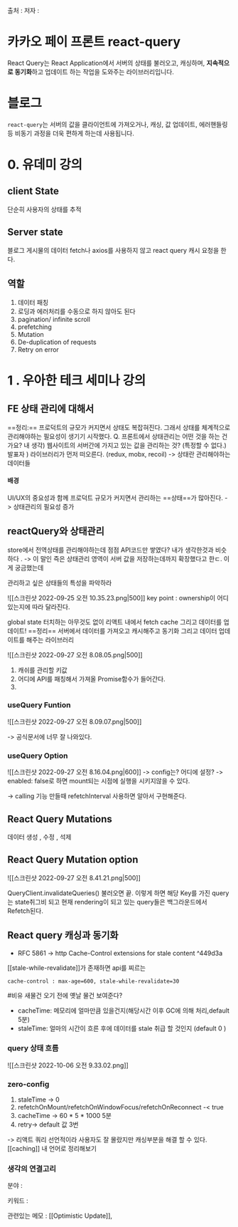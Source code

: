 
출처 : 
저자 : 



# 카카오 페이 프론트 react-query 
React Query는 React Application에서 서버의 상태를 불러오고, 캐싱하며, **지속적으로 동기화**하고 업데이트 하는 작업을 도와주는 라이브러리입니다.



# 블로그 

`react-query`는 서버의 값을 클라이언트에 가져오거나, 캐싱, 값 업데이트, 에러핸들링 등 비동기 과정을 더욱 편하게 하는데 사용됩니다.


# 0. 유데미 강의
## client State

단순히 사용자의 상태를 추적
## Server state 
블로그 게시물의 데이터 
fetch나 axios를 사용하지 않고 react query 캐시 요청을 한다. 

## 역할
1. 데이터 패칭
2. 로딩과 에러처리를 수동으로 하지 않아도 된다
3. pagination/ infinite scroll
4. prefetching
5. Mutation
6. De-duplication of requests
7. Retry on error



# 1 . 우아한 테크 세미나 강의 

## FE 상태 관리에 대해서 
==정리:== 프로덕트의 규모가 커지면서 상태도 복잡혀진다. 그래서 상태를 체계적으로  관리해야하는 필요성이 생기기 시작했다.
Q. 프론트에서 상태관리는 어떤 것을 하는 건가요? 
내 생각) 웹사이트의 서버간에 가지고 있는 값을 관리하는 것?  (특정할 수 없다.)
발표자 ) 라이브러리가 먼저 떠오른다. (redux, mobx, recoil)
-> 상태란 관리해야하는 데이터들

#### 배경 
UI/UX의 중요성과 함께 프로덕트 규모가 커지면서 관리하는 ==상태==가 많아진다.  -> 상태관리의 필요성 증가 


## reactQuery와 상태관리 
store에서 전역상태를 관리해야하는데 점점 API코드만 쌓였다? 내가 생각한것과 비슷하다 . -> 이 말인 즉은 상태관리 영역이 서버 값을 저장하는데까지 확장했다고 한ㄷ. 이게 궁금했는데

관리하고 싶은 상태들의 특성을 파악하라


![[스크린샷 2022-09-25 오전 10.35.23.png|500]]
key point : ownership이 어디있는지에 따라 달라진다.

global state 터치하는 아무것도 없이 리액트 내에서 fetch cache 그리고 데이터를 업데이트! 
==정리==
서버에서 데이터를 가져오고 캐시해주고 동기화 그리고 데이터 업데이트를 해주는 라이브러리


![[스크린샷 2022-09-27 오전 8.08.05.png|500]]
1. 캐쉬를 관리할 키값
2. 어디에 API를 패칭해서 가져올 Promise함수가 들어간다.
3.


### useQuery Funtion

 ![[스크린샷 2022-09-27 오전 8.09.07.png|500]]
 
-> 공식문서에 너무 잘 나와있다. 

### useQuery Option

![[스크린샷 2022-09-27 오전 8.16.04.png|600]]
-> config는? 어디에 설정?
-> enabled: false로 하면 mount되는 시점에 실행을 시키지않을 수 있다. 

-> calling 기능 만들때 refetchInterval 사용하면 알아서 구현해준다.

## React Query Mutations
데이터 생성 , 수정 , 석제 


## React Query Mutation option
![[스크린샷 2022-09-27 오전 8.41.21.png|500]]


QueryClient.invalidateQueries() 불러오면 끝. 이렇게 하면
해당 Key를 가진 query는 state취그비 되고 현재 rendering이 되고 있는 query들은 백그라운드에서 Refetch된다.


## React query 캐싱과 동기화
- RFC 5861
-> http Cache-Control extensions for stale content ^449d3a

[[stale-while-revalidate]]가 존재하면 api를 찌르는

```cache-control : max-age=600, stale-while-revalidate=30```

#비유 새물건 오기 전에 옛날 물건 보여준다?

- cacheTime: 메모리에 얼마만큼 있을건지(해당시간 이후 GC에 의해 처리,default 5분) 
- staleTime: 얼마의 시간이 흐른 후에 데이터를 stale 취급 할 것인지 (default 0 )

### query 상태 흐름

![[스크린샷 2022-10-06 오전 9.33.02.png]]

### zero-config
1. staleTime -> 0
2. refetchOnMount/refetchOnWindowFocus/refetchOnReconnect -< true
3. cacheTime -> 60 * 5 * 1000 5분
4. retry-> default 값 3번



-> 리액트 쿼리 선언적이라 사용자도 잘 몰랐지만 캐싱부분을 해결 할 수 있다. 
[[caching]] 내 언어로 정리해보기 


 




### 생각의 연결고리

분야 :

키워드 :

관련있는 메모 : [[Optimistic Update]], 
